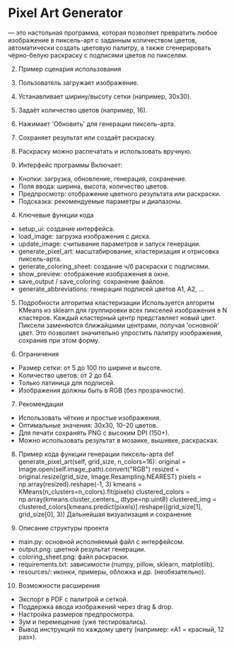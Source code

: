 # Pixel Art Generator 
— это настольная программа, которая позволяет 
превратить любое изображение в пиксель-арт с заданным количеством 
цветов, автоматически создать цветовую палитру, а также сгенерировать 
чёрно-белую раскраску с подписями цветов по пикселям.
  
2. Пример сценария использования
1. Пользователь загружает изображение.
2. Устанавливает ширину/высоту сетки (например, 30x30).
3. Задаёт количество цветов (например, 16).
4. Нажимает 'Обновить' для генерации пиксель-арта.
5. Сохраняет результат или создаёт раскраску.
6. Раскраску можно распечатать и использовать вручную.
   
3. Интерфейс программы
Включает:
- Кнопки: загрузка, обновление, генерация, сохранение.
- Поля ввода: ширина, высота, количество цветов.
- Предпросмотр: отображение цветного результата или раскраски.
- Подсказка: рекомендуемые параметры и диапазоны.
  
4. Ключевые функции кода
- setup_ui: создание интерфейса.
- load_image: загрузка изображения с диска.
- update_image: считывание параметров и запуск генерации.
- generate_pixel_art: масштабирование, кластеризация и отрисовка пиксель-арта.
- generate_coloring_sheet: создание ч/б раскраски с подписями.
- show_preview: отображение изображения в окне.
- save_output / save_coloring: сохранение файлов.
- generate_abbreviations: генерация подписей цветов A1, A2, ...
  
5. Подробности алгоритма кластеризации
Используется алгоритм KMeans из sklearn для группировки всех пикселей
изображения в N кластеров.
Каждый кластерный центр представляет новый цвет.
Пиксели заменяются ближайшими центрами, получая 'основной' цвет.
Это позволяет значительно упростить палитру изображения, сохранив при этом
форму.

6. Ограничения
- Размер сетки: от 5 до 100 по ширине и высоте.
- Количество цветов: от 2 до 64.
- Только латиница для подписей.
- Изображения должны быть в RGB (без прозрачности).
  
7. Рекомендации
- Использовать чёткие и простые изображения.
- Оптимальные значения: 30x30, 10–20 цветов.
- Для печати сохранять PNG с высоким DPI (150+).
- Можно использовать результат в мозаике, вышивке, раскрасках.
  
8. Пример кода функции генерации пиксель-арта
def generate_pixel_art(self, grid_size, n_colors=16):
 original = Image.open(self.image_path).convert("RGB")
 resized = original.resize(grid_size, Image.Resampling.NEAREST)
 pixels = np.array(resized).reshape(-1, 3)
 kmeans = KMeans(n_clusters=n_colors).fit(pixels)
 clustered_colors = np.array(kmeans.cluster_centers_, dtype=np.uint8)
 clustered_img = clustered_colors[kmeans.predict(pixels)].reshape((grid_size[1],
grid_size[0], 3))
Дальнейшая визуализация и сохранение

9. Описание структуры проекта
- main.py: основной исполняемый файл с интерфейсом.
- output.png: цветной результат генерации.
- coloring_sheet.png: файл раскраски.
- requirements.txt: зависимости (numpy, pillow, sklearn, matplotlib).
- resources/: иконки, примеры, обложка и др. (необязательно).
  
10. Возможности расширения
- Экспорт в PDF с палитрой и сеткой.
- Поддержка ввода изображений через drag & drop.
- Настройка размеров предпросмотра.
- Зум и перемещение (уже тестировались).
- Вывод инструкций по каждому цвету (например: «A1 = красный, 12 раз»).
